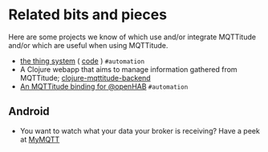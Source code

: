 # Related bits and pieces

Here are some projects we know of which use and/or integrate MQTTitude and/or which are useful when using MQTTitude.

* [the thing system](http://thethingsystem.com) ( [code](https://github.com/TheThingSystem/steward) ) `#automation`
* A Clojure webapp that aims to manage information gathered from MQTTitude; [clojure-mqttitude-backend](https://github.com/razorinc/clojure-mqttitude-backend)
* [An MQTTitude binding for @openHAB](http://blog.mqttitude.org/post/64664572338/an-mqttitude-binding-for-openhab) `#automation`

## Android

* You want to watch what your data your broker is receiving? Have a peek
  at [MyMQTT](https://play.google.com/store/apps/details?id=at.tripwire.mqtt.client)
